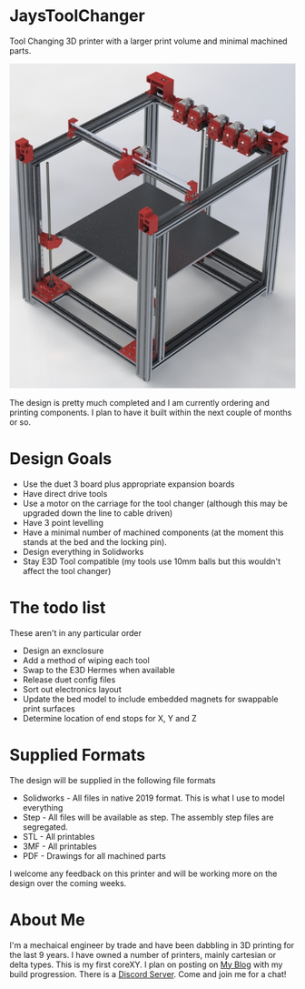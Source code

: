 # JaysToolChanger
Tool Changing 3D printer with a larger print volume and minimal machined parts.

![Printer](/Printer_Design/Renders/Printer_View_1.JPG)

The design is pretty much completed and I am currently ordering and printing components.
I plan to have it built within the next couple of months or so.

# Design Goals
* Use the duet 3 board plus appropriate expansion boards
* Have direct drive tools
* Use a motor on the carriage for the tool changer (although this may be upgraded down the line to cable driven)
* Have 3 point levelling
* Have a minimal number of machined components (at the moment this stands at the bed and the locking pin).
* Design everything in Solidworks
* Stay E3D Tool compatible (my tools use 10mm balls but this wouldn't affect the tool changer)

# The todo list
These aren't in any particular order
* Design an exnclosure
* Add a method of wiping each tool
* Swap to the E3D Hermes when available
* Release duet config files
* Sort out electronics layout
* Update the bed model to include embedded magnets for swappable print surfaces
* Determine location of end stops for X, Y and Z
	
# Supplied Formats
The design will be supplied in the following file formats
* Solidworks - All files in native 2019 format. This is what I use to model everything
* Step - All files will be available as step. The assembly step files are segregated.
* STL - All printables
* 3MF - All printables
* PDF - Drawings for all machined parts

I welcome any feedback on this printer and will be working more on the design over the coming weeks.

# About Me
I'm a mechaical engineer by trade and have been dabbling in 3D printing for the last 9 years.
I have owned a number of printers, mainly cartesian or delta types. This is my first coreXY.
I plan on posting on [My Blog](https://www.jayuk.org/) with my build progression.
There is a [Discord Server](https://discord.gg/txqEmK). Come and join me for a chat!
